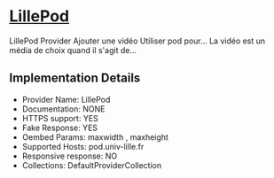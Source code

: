 # [LillePod](https://pod.univ-lille.fr)

LillePod Provider
Ajouter une vidéo Utiliser pod pour... La vidéo est un
média de choix quand il s'agit de...

## Implementation Details

- Provider
Name: LillePod
- Documentation: NONE
- HTTPS support: YES
- Fake Response: YES
- Oembed Params: maxwidth , maxheight
- Supported Hosts: pod.univ-lille.fr
- Responsive response: NO
- Collections: DefaultProviderCollection


